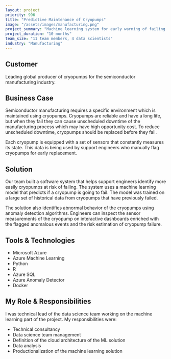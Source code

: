 ```yaml
---
layout: project
priority: 996
title: "Predictive Maintenance of Cryopumps"
image: "/assets/images/manufacturing.png"
project_summary: "Machine learning system for early warning of failing industrial pumps helping to reduce unscheduled downtime of semiconductor manufacturing processes."
project_duration: "10 months"
team_size: "11 team members, 4 data scientists"
industry: "Manufacturing"
---
```


## Customer

Leading global producer of cryopumps for the semiconductor manufacturing industry.

## Business Case

Semiconductor manufacturing requires a specific environment which is maintained using cryopumps. Cryopumps are reliable and have a long life, but when they fail they can cause unscheduled downtime of the manufacturing process which may have high opportunity cost. To reduce unscheduled downtime, cryopumps should be replaced before they fail.

Each cryopump is equipped with a set of sensors that constantly measures its state. This data is being used by support engineers who manually flag cryopumps for early replacement.

## Solution

Our team built a software system that helps support engineers identify more easily cryopumps at risk of failing. The system uses a machine learning model that predicts if a cryopump is going to fail. The model was trained on a large set of historical data from cryopumps that have previously failed.

The solution also identifies abnormal behavior of the cryopumps using anomaly detection algorithms. Engineers can inspect the sensor measurements of the cryopump on interactive dashboards enriched with the flagged anomalous events and the risk estimation of cryopump failure.

## Tools & Technologies

- Microsoft Azure
- Azure Machine Learning
- Python
- R
- Azure SQL
- Azure Anomaly Detector
- Docker

## My Role & Responsibilities

I was technical lead of the data science team working on the machine learning part of the project. My responsibilities were:

- Technical consultancy
- Data science team management
- Definition of the cloud architecture of the ML solution
- Data analysis
- Productionalization of the machine learning solution
